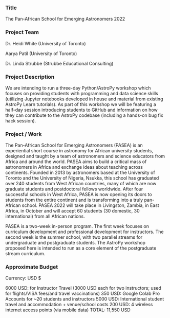### Title

The Pan-African School for Emerging Astronomers 2022


### Project Team

Dr. Heidi White (University of Toronto)

Aarya Patil (University of Toronto)

Dr. Linda Strubbe (Strubbe Educational Consulting)


### Project Description

We are intending to run a three-day Python/AstroPy workshop which focuses on providing students with programming and data science skills (utilizing Jupyter notebooks developed in house and material from existing AstroPy Learn tutorials). As part of this workshop we will be featuring a half-day session introducing students to GitHub and information on how they can contribute to the AstroPy codebase (including a hands-on bug fix hack session).


### Project / Work

The Pan-African School for Emerging Astronomers (PASEA) is an experiential short course in astronomy for African university students, designed and taught by a team of astronomers and science educators from Africa and around the world. PASEA aims to build a critical mass of astronomers in Africa and exchange ideas about teaching across continents. Founded in 2013 by astronomers based at the University of Toronto and the University of Nigeria, Nsukka, this school has graduated over 240 students from West African countries, many of which are now graduate students and postdoctoral fellows worldwide. After four successful schools in West Africa, PASEA is now opening its doors to students from the entire continent and is transforming into a truly pan-African school. PASEA 2022 will take place in Livingston, Zambia, in East Africa, in October and will accept 60 students (30 domestic, 30 international) from all African nations.


PASEA is a two-week in-person program. The first week focuses on curriculum development and professional development for instructors. The second week is the summer school, with two parallel streams for undergraduate and postgraduate students. The AstroPy workshop proposed here is intended to run as a core element of the postgraduate stream curriculum.


### Approximate Budget

Currency: USD $ 

6000 USD: for Instructor Travel (3000 USD each for two instructors; used for flights/VISA fees/and travel vaccinations)
350 USD: Google Colab Pro Accounts for ~20 students and instructors
5000 USD: International student travel and accommodation + venue/school costs
200 USD: 4 wireless internet access points (via mobile data)
TOTAL: 11,550 USD
